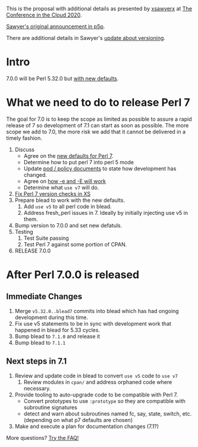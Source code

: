 This is the proposal with additional details as presented by [xsawyerx](xsawyerx) at [The Conference in the Cloud 2020](https://perlconference.us/tpc-2020-cloud/).

[Sawyer's original announcement in p5p](https://www.nntp.perl.org/group/perl.perl5.porters/2020/06/msg257565.html).

There are additional details in Sawyer's [update about versioning](https://www.nntp.perl.org/group/perl.perl5.porters/2020/07/msg257817.html).

# Intro

7.0.0 will be Perl 5.32.0 but [with new defaults](Defaults-for-v7).

# What we need to do to release Perl 7

The goal for 7.0 is to keep the scope as limited as possible to assure a rapid release of 7 so development of 7.1 can start as soon as possible. The more scope we add to 7.0, the more risk we add that it cannot be delivered in a timely fashion.

1. Discuss
    - Agree on the [new defaults for Perl 7](Defaults-for-v7).
    - Determine how to put perl 7 into perl 5 mode
    - Update [pod / policy documents](Changes-to-policies-in-Perl-7) to state how development has changed.
    - Agree on [how -e and -E will work](How-dash-e-works-in-7)
    - Determine what `use v7` will do.
1. [Fix Perl 7 version checks in XS](https://github.com/Perl/perl5/wiki/Perl-7,-XS-and-Devel::PPPort)
1. Prepare blead to work with the new defaults.
    1. Add `use v5` to all perl code in blead.
    1. Address fresh_perl issues in 7. Ideally by initially injecting use v5 in them.
1. Bump version to 7.0.0 and set new defatuls.
1. Testing
    1. Test Suite passing
    1. Test Perl 7 against some portion of CPAN.
1. RELEASE 7.0.0

# After Perl 7.0.0 is released

## Immediate Changes

1. Merge `v5.32.0..blead7` commits into blead which has had ongoing development during this time.
1. Fix use v5 statements to be in sync with development work that happened in blead for 5.33 cycles.
1. Bump blead to `7.1.0` and release it
1. Bump blead to `7.1.1`

## Next steps in 7.1

1. Review and update code in blead to convert `use v5` code to `use v7`
    1. Review modules in `cpan/` and address orphaned code where necessary.
1. Provide tooling to auto-upgrade code to be compatible with Perl 7.
    * Convert prototypes to use `:prototype` so they are compatible with subroutine signatures
    * detect and warn about subroutines named fc, say, state, switch, etc. (depending on what p7 defaults are chosen)
1. Make and execute a plan for documentation changes (7.1?)

More questions? [Try the FAQ!](Perl7-FAQ)
